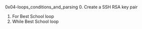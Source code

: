 0x04-loops_conditions_and_parsing
0. Create a SSH RSA key pair
1. For Best School loop
2. While Best School loop
